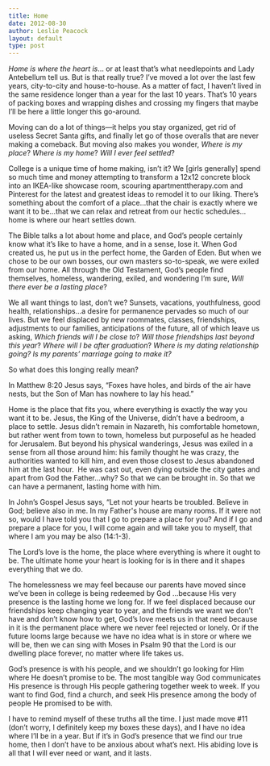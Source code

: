 ```yaml
---
title: Home
date: 2012-08-30
author: Leslie Peacock
layout: default
type: post
---
```


_Home is where the heart is_&hellip; or at least that&rsquo;s what needlepoints and Lady Antebellum tell us. But is that really true? I&rsquo;ve moved a lot over the last few years, city-to-city and house-to-house. As a matter of fact, I haven&rsquo;t lived in the same residence longer than a year for the last 10 years. That&rsquo;s 10 years of packing boxes and wrapping dishes and crossing my fingers that maybe I&rsquo;ll be here a little longer this go-around.

Moving can do a lot of things&mdash;it helps you stay organized, get rid of useless Secret Santa gifts, and finally let go of those overalls that are never making a comeback. But moving also makes you wonder, _Where is my place_? _Where is my home_? _Will I ever feel settled_?

College is a unique time of home making, isn&rsquo;t it? We [girls generally] spend so much time and money attempting to transform a 12x12 concrete block into an IKEA-like showcase room, scouring apartmenttherapy.com and Pinterest for the latest and greatest ideas to remodel it to our liking. There&rsquo;s something about the comfort of a place&hellip;that the chair is exactly where we want it to be&hellip;that we can relax and retreat from our hectic schedules&hellip;home is where our heart settles down.

The Bible talks a lot about home and place, and God&rsquo;s people certainly know what it&rsquo;s like to have a home, and in a sense, lose it. When God created us, he put us in the perfect home, the Garden of Eden. But when we chose to be our own bosses, our own masters so-to-speak, we were exiled from our home. All through the Old Testament, God&rsquo;s people find themselves, homeless, wandering, exiled, and wondering I&rsquo;m sure, _Will there ever be a lasting place_?

We all want things to last, don&rsquo;t we? Sunsets, vacations, youthfulness, good health, relationships&hellip;a desire for permanence pervades so much of our lives. But we feel displaced by new roommates, classes, friendships, adjustments to our families, anticipations of the future, all of which leave us asking, _Which friends will I be close to_? _Will those friendships last beyond this year_? _Where will I be after graduation_? _Where is my dating relationship going? Is my parents&rsquo; marriage going to make it?_

So what does this longing really mean?

In Matthew 8:20 Jesus says, &ldquo;Foxes have holes, and birds of the air have nests, but the Son of Man has nowhere to lay his head.&rdquo;

Home is the place that fits you, where everything is exactly the way you want it to be. Jesus, the King of the Universe, didn&rsquo;t have a bedroom, a place to settle. Jesus didn&rsquo;t remain in Nazareth, his comfortable hometown, but rather went from town to town, homeless but purposeful as he headed for Jerusalem. But beyond his physical wanderings, Jesus was exiled in a sense from all those around him: his family thought he was crazy, the authorities wanted to kill him, and even those closest to Jesus abandoned him at the last hour.&nbsp; He was cast out, even dying outside the city gates and apart from God the Father&hellip;why? So that we can be brought in. So that we can have a permanent, lasting home with him.

In John&rsquo;s Gospel Jesus says, &ldquo;Let not your hearts be troubled. Believe in God; believe also in me. In my Father&#39;s house are many rooms. If it were not so, would I have told you that I go to prepare a place for you? And if I go and prepare a place for you, I will come again and will take you to myself, that where I am you may be also (14:1-3).

The Lord&rsquo;s love is the home, the place where everything is where it ought to be. The ultimate home your heart is looking for is in there and it shapes everything that we do.

The homelessness we may feel because our parents have moved since we&rsquo;ve been in college is being redeemed by God &hellip;because His very presence is the lasting home we long for. If we feel displaced because our friendships keep changing year to year, and the friends we want we don&rsquo;t have and don&rsquo;t know how to get, God&rsquo;s love meets us in that need because in it is the permanent place where we never feel rejected or lonely. Or if the future looms large because we have no idea what is in store or where we will be, then we can sing with Moses in Psalm 90 that the Lord is our dwelling place forever, no matter where life takes us.

God&rsquo;s presence is with his people, and we shouldn&rsquo;t go looking for Him where He doesn&rsquo;t promise to be. The most tangible way God communicates His presence is through His people gathering together week to week. If you want to find God, find a church, and seek His presence among the body of people He promised to be with.

I have to remind myself of these truths all the time. I just made move #11 (don&rsquo;t worry, I definitely keep my boxes these days), and I have no idea where I&rsquo;ll be in a year. But if it&rsquo;s in God&rsquo;s presence that we find our true home, then I don&rsquo;t have to be anxious about what&rsquo;s next. His abiding love is all that I will ever need or want, and it lasts.
